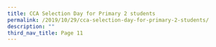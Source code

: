 ```yaml
---
title: CCA Selection Day for Primary 2 students
permalink: /2019/10/29/cca-selection-day-for-primary-2-students/
description: ""
third_nav_title: Page 11
---
```

